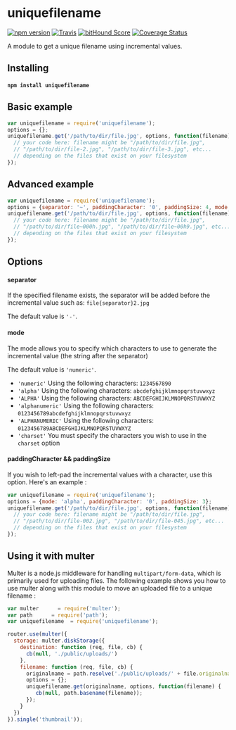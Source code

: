 # uniquefilename

[![npm version](https://badge.fury.io/js/uniquefilename.svg)](http://badge.fury.io/js/uniquefilename) 
[![Travis](https://travis-ci.org/rundef/uniquefilename.svg?branch=master)](https://travis-ci.org/rundef/uniquefilename?branch=master) 
[![bitHound Score](https://www.bithound.io/github/rundef/uniquefilename/badges/score.svg)](https://www.bithound.io/github/rundef/uniquefilename)
[![Coverage Status](https://coveralls.io/repos/rundef/uniquefilename/badge.svg?branch=master&service=github)](https://coveralls.io/github/rundef/uniquefilename?branch=master)

A module to get a unique filename using incremental values.

## Installing

#### `npm install uniquefilename`


## Basic example

```javascript
var uniquefilename = require('uniquefilename');
options = {};
uniquefilename.get('/path/to/dir/file.jpg', options, function(filename) {
  // your code here: filename might be "/path/to/dir/file.jpg", 
  // "/path/to/dir/file-2.jpg", "/path/to/dir/file-3.jpg", etc...
  // depending on the files that exist on your filesystem
});
```

## Advanced example

```javascript
var uniquefilename = require('uniquefilename');
options = {separator: '~', paddingCharacter: '0', paddingSize: 4, mode: 'alphanumeric'};
uniquefilename.get('/path/to/dir/file.jpg', options, function(filename) {
  // your code here: filename might be "/path/to/dir/file.jpg", 
  // "/path/to/dir/file~000h.jpg", "/path/to/dir/file~00h9.jpg", etc...
  // depending on the files that exist on your filesystem
});
```

## Options

#### separator

If the specified filename exists, the separator will be added before the incremental value such as: `file{separator}2.jpg`

The default value is `'-'`.

#### mode

The mode allows you to specify which characters to use to generate the incremental value (the string after the separator)

The default value is `'numeric'`.

  - `'numeric'` Using the following characters: `1234567890`
  - `'alpha'` Using the following characters: `abcdefghijklmnopqrstuvwxyz`
  - `'ALPHA'` Using the following characters: `ABCDEFGHIJKLMNOPQRSTUVWXYZ`
  - `'alphanumeric'` Using the following characters: `0123456789abcdefghijklmnopqrstuvwxyz`
  - `'ALPHANUMERIC'` Using the following characters: `0123456789ABCDEFGHIJKLMNOPQRSTUVWXYZ`
  - `'charset'` You must specify the characters you wish to use in the `charset` option

#### paddingCharacter && paddingSize

If you wish to left-pad the incremental values with a character, use this option.
Here's an example :

```javascript
var uniquefilename = require('uniquefilename');
options = {mode: 'alpha', paddingCharacter: '0', paddingSize: 3};
uniquefilename.get('/path/to/dir/file.jpg', options, function(filename) {
  // your code here: filename might be "/path/to/dir/file.jpg", 
  // "/path/to/dir/file-002.jpg", "/path/to/dir/file-045.jpg", etc...
  // depending on the files that exist on your filesystem
});
```

## Using it with multer

Multer is a node.js middleware for handling `multipart/form-data`, which is primarily used for uploading files.
The following example shows you how to use multer along with this module to move an uploaded file to a unique filename :

```javascript
var multer      = require('multer');
var path      = require('path');
var uniquefilename  = require('uniquefilename');

router.use(multer({
  storage: multer.diskStorage({
    destination: function (req, file, cb) {
      cb(null, './public/uploads/')
    },
    filename: function (req, file, cb) {
      originalname = path.resolve('./public/uploads/' + file.originalname);
      options = {};
      uniquefilename.get(originalname, options, function(filename) {
         cb(null, path.basename(filename));
      });
    }
  })
}).single('thumbnail'));
```